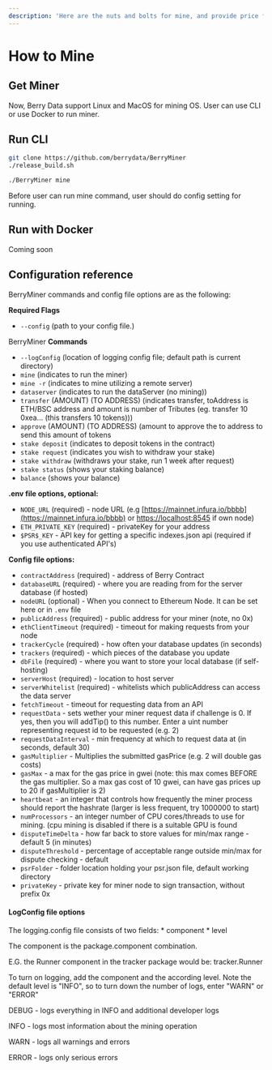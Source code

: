 ```yaml
---
description: 'Here are the nuts and bolts for mine, and provide price for Berry Oracle'
---
```


# How to Mine

## Get Miner

Now, Berry Data support Linux and MacOS for mining OS. User can use CLI or use Docker to run miner.

## Run CLI

```bash
git clone https://github.com/berrydata/BerryMiner
./release_build.sh

./BerryMiner mine
```

Before user can run mine command, user should do config setting for running.

## Run with Docker

Coming soon

## Configuration reference

BerryMiner commands and config file options are as the following:

**Required Flags**

* `--config` \(path to your config file.\)

BerryMiner **Commands**

* `--logConfig` \(location of logging config file; default path is current directory\)
* `mine` \(indicates to run the miner\)
* `mine -r` \(indicates to mine utilizing a remote server\)
* `dataserver` \(indicates to run the dataServer \(no mining\)\)
* `transfer` \(AMOUNT\) \(TO ADDRESS\) \(indicates transfer, toAddress is ETH/BSC address and amount is number of Tributes \(eg. transfer 10 0xea... \(this transfers 10 tokens\)\)\)
* `approve` \(AMOUNT\) \(TO ADDRESS\) \(amount to approve the to address to send this amount of tokens
* `stake deposit` \(indicates to deposit tokens in the contract\)
* `stake request` \(indicates you wish to withdraw your stake\)
* `stake withdraw` \(withdraws your stake, run 1 week after request\)
* `stake status` \(shows your staking balance\)
* `balance` \(shows your balance\)

**.env file options, optional:**

* `NODE_URL` \(required\) - node URL \(e.g [https://mainnet.infura.io/bbbb](https://mainnet.infura.io/bbbb) or [https://localhost:8545](https://localhost:8545) if own node\)
* `ETH_PRIVATE_KEY` \(required\) - privateKey for your address
* `$PSR$_KEY` - API key for getting a specific indexes.json api \(required if you use authenticated API's\)

**Config file options:**

* `contractAddress` \(required\) - address of Berry Contract
* `databaseURL` \(required\) - where you are reading from for the server database \(if hosted\)
* `nodeURL` \(optional\) - When you connect to Ethereum Node. It can be set here or in `.env` file
* `publicAddress` \(required\) - public address for your miner \(note, no 0x\)
* `ethClientTimeout` \(required\) - timeout for making requests from your node
* `trackerCycle` \(required\) - how often your database updates \(in seconds\)
* `trackers` \(required\) - which pieces of the database you update
* `dbFile` \(required\) - where you want to store your local database \(if self-hosting\)
* `serverHost` \(required\) - location to host server
* `serverWhitelist` \(required\) - whitelists which publicAddress can access the data server
* `fetchTimeout` - timeout for requesting data from an API
* `requestData` - sets wether your miner request data if challenge is 0.  If yes, then you will addTip\(\) to this number.  Enter a uint number representing request id to be requested \(e.g. 2\)
* `requestDataInterval` - min frequency at which to request data at \(in seconds, default 30\)
* `gasMultiplier` - Multiplies the submitted gasPrice \(e.g. 2 will double gas costs\)
* `gasMax` - a max for the gas price in gwei \(note: this max comes BEFORE the gas multiplier.  So a max gas cost of 10 gwei, can have gas prices up to 20 if gasMultiplier is 2\)
* `heartbeat` - an integer that controls how frequently the miner process should report the hashrate \(larger is less frequent, try 1000000 to start\)
* `numProcessors` - an integer number of CPU cores/threads to use for mining. \(cpu mining is disabled if there is a suitable GPU is found
* `disputeTimeDelta` - how far back to store values for min/max range - default 5 \(in minutes\)
* `disputeThreshold` - percentage of acceptable range outside min/max for dispute checking - default
* `psrFolder` - folder location holding your psr.json file, default working directory
* `privateKey` - private key for miner node to sign transaction, without prefix 0x



#### LogConfig file options

The logging.config file consists of two fields: \* component \* level

The component is the package.component combination.

E.G. the Runner component in the tracker package would be: tracker.Runner

To turn on logging, add the component and the according level. Note the default level is "INFO", so to turn down the number of logs, enter "WARN" or "ERROR"

DEBUG - logs everything in INFO and additional developer logs

INFO - logs most information about the mining operation

WARN - logs all warnings and errors

ERROR - logs only serious errors



